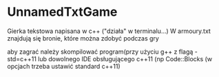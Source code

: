 # UnnamedTxtGame
Gierka tekstowa napisana w c++ ("działa" w terminalu...)
W armoury.txt znajdują się bronie, które można zdobyć podczas gry

aby zagrać należy skompilować program(przy użyciu g++ z flagą -std=c++11 lub dowolnego IDE obsługującego c++11 (np Code::Blocks (w opcjach trzeba ustawić standard c++11)
